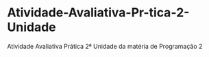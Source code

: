 # Atividade-Avaliativa-Pr-tica-2-Unidade
Atividade Avaliativa Prática 2ª Unidade da matéria de Programação 2
